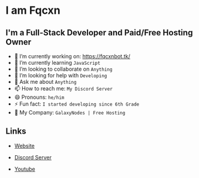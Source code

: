 # I am Fqcxn

## I'm a Full-Stack Developer and Paid/Free Hosting Owner

- 🔭 I’m currently working on: https://fqcxnbot.tk/
- 🌱 I’m currently learning `JavaScript`
- 👯 I’m looking to collaborate on `Anything`
- 🤔 I’m looking for help with `Developing`
- 💬 Ask me about `Anything`
- 📫 How to reach me: `My Discord Server`
- 😄 Pronouns: `he/him`
- ⚡ Fun fact: `I started developing since 6th Grade`
- 🏡 My Company: `GalaxyNodes | Free Hosting`

## Links

- [Website](https://fqcxn.tk/)

- [Discord Server](https://discord.gg/3Awjwwe59v)

- [Youtube](https://youtube.com/@Fqcxn/)
